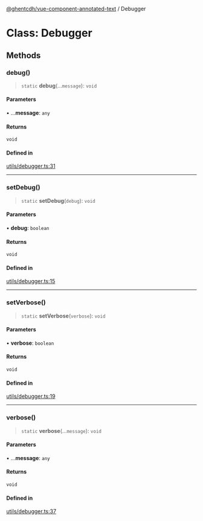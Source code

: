 [@ghentcdh/vue-component-annotated-text](../globals.md) / Debugger

# Class: Debugger

## Methods

### debug()

> `static` **debug**(...`message`): `void`

#### Parameters

• ...**message**: `any`

#### Returns

`void`

#### Defined in

[utils/debugger.ts:31](https://github.com/GhentCDH/vue_component_annotated_text/blob/d7fbb39b834198d0e930e690be57398881a7bf81/src/utils/debugger.ts#L31)

***

### setDebug()

> `static` **setDebug**(`debug`): `void`

#### Parameters

• **debug**: `boolean`

#### Returns

`void`

#### Defined in

[utils/debugger.ts:15](https://github.com/GhentCDH/vue_component_annotated_text/blob/d7fbb39b834198d0e930e690be57398881a7bf81/src/utils/debugger.ts#L15)

***

### setVerbose()

> `static` **setVerbose**(`verbose`): `void`

#### Parameters

• **verbose**: `boolean`

#### Returns

`void`

#### Defined in

[utils/debugger.ts:19](https://github.com/GhentCDH/vue_component_annotated_text/blob/d7fbb39b834198d0e930e690be57398881a7bf81/src/utils/debugger.ts#L19)

***

### verbose()

> `static` **verbose**(...`message`): `void`

#### Parameters

• ...**message**: `any`

#### Returns

`void`

#### Defined in

[utils/debugger.ts:37](https://github.com/GhentCDH/vue_component_annotated_text/blob/d7fbb39b834198d0e930e690be57398881a7bf81/src/utils/debugger.ts#L37)
